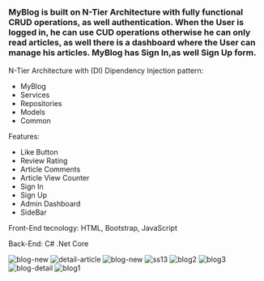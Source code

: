 # <h3>MyBlog is built on N-Tier Architecture with fully functional CRUD operations, as well authentication. When the User is logged in, he can use CUD operations otherwise he can only read articles, as well there is a dashboard where the User can manage his articles. MyBlog has Sign In,as well Sign Up form. </h3>
N-Tier Architecture with (DI) Dipendency Injection pattern:
<ul>
  <li>MyBlog</li>
  <li>Services</li>
  <li>Repositories</li>
  <li>Models</li>
  <li>Common</li>
 </ul>
Features:
<ul>
  <li>Like Button</li>
  <li>Review Rating</li>
  <li>Article Comments</li>
  <li>Article View Counter</li>
  <li>Sign In</li>
  <li>Sign Up</li>
  <li>Admin Dashboard</li>
  <li>SideBar</li>
 </ul>
 
 
<p>Front-End tecnology: HTML, Bootstrap, JavaScript</p>
<p>Back-End: C# .Net Core</p>

<img src="https://i.ibb.co/dBtq4Z5/blog-new.png" alt="blog-new" border="0">
<img src="https://i.ibb.co/mCbYyXW/detail-article.png" alt="detail-article" border="0">
<img src="https://i.ibb.co/gdgNb9w/blog-new.png" alt="blog-new" border="0">
<img src="https://i.ibb.co/bNQwtrS/ss13.png" alt="ss13" border="0">
<img src="https://i.ibb.co/K5dh94M/blog2.png" alt="blog2" border="0">
<img src="https://i.ibb.co/Gnx7q9K/blog3.png" alt="blog3" border="0">
<img src="https://i.ibb.co/3ThGBGB/blog-detail.png" alt="blog-detail" border="0">
<img src="https://i.ibb.co/mS5m26b/blog1.png" alt="blog1" border="0">

